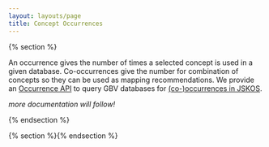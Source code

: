 ```yaml
---
layout: layouts/page
title: Concept Occurrences
---
```


{% section %}

An occurrence gives the number of times a selected concept is used in a given
database.  Co-occurrences give the number for combination of concepts so they
can be used as mapping recommendations.  We provide an [Occurrence
API](//coli-conc.gbv.de/occurrences/api/) to query GBV databases for
[(co-)occurrences in JSKOS](https://gbv.github.io/jskos/jskos.html#concept-occurrences).

*more documentation will follow!*

{% endsection %}

{% section %}{% endsection %}
